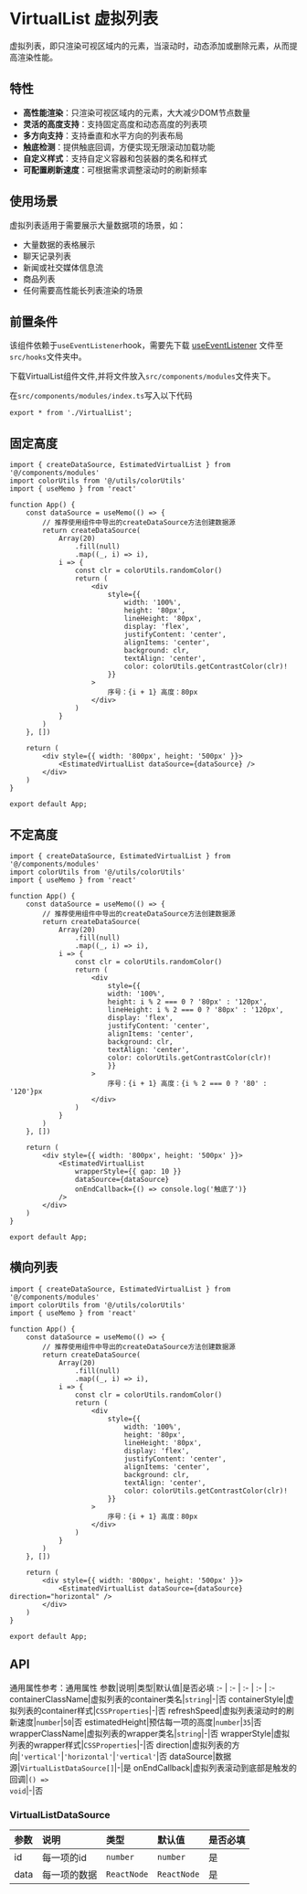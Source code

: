 # VirtualList 虚拟列表
虚拟列表，即只渲染可视区域内的元素，当滚动时，动态添加或删除元素，从而提高渲染性能。

## 特性
- **高性能渲染**：只渲染可视区域内的元素，大大减少DOM节点数量
- **灵活的高度支持**：支持固定高度和动态高度的列表项
- **多方向支持**：支持垂直和水平方向的列表布局
- **触底检测**：提供触底回调，方便实现无限滚动加载功能
- **自定义样式**：支持自定义容器和包装器的类名和样式
- **可配置刷新速度**：可根据需求调整滚动时的刷新频率

## 使用场景
虚拟列表适用于需要展示大量数据项的场景，如：
- 大量数据的表格展示
- 聊天记录列表
- 新闻或社交媒体信息流
- 商品列表
- 任何需要高性能长列表渲染的场景

## 前置条件
该组件依赖于`useEventListener`hook，需要先下载 <a href='/ono-document/hooks/useEventListener'>useEventListener</a> 文件至`src/hooks`文件夹中。

下载VirtualList组件文件,并将文件放入`src/components/modules`文件夹下。

在`src/components/modules/index.ts`写入以下代码
```tsx
export * from './VirtualList';
```

## 固定高度
```tsx
import { createDataSource, EstimatedVirtualList } from '@/components/modules'
import colorUtils from '@/utils/colorUtils'
import { useMemo } from 'react'

function App() {
    const dataSource = useMemo(() => {
        // 推荐使用组件中导出的createDataSource方法创建数据源
        return createDataSource(
            Array(20)
                .fill(null)
                .map((_, i) => i),
            i => {
                const clr = colorUtils.randomColor()
                return (
                    <div
                        style={{
                            width: '100%',
                            height: '80px',
                            lineHeight: '80px',
                            display: 'flex',
                            justifyContent: 'center',
                            alignItems: 'center',
                            background: clr,
                            textAlign: 'center',
                            color: colorUtils.getContrastColor(clr)!
                        }}
                    >
                        序号：{i + 1} 高度：80px
                    </div>
                )
            }
        )
    }, [])
    
    return (
        <div style={{ width: '800px', height: '500px' }}>
            <EstimatedVirtualList dataSource={dataSource} />
        </div>
    )
}

export default App;
```

## 不定高度
```tsx
import { createDataSource, EstimatedVirtualList } from '@/components/modules'
import colorUtils from '@/utils/colorUtils'
import { useMemo } from 'react'

function App() {
    const dataSource = useMemo(() => {
        // 推荐使用组件中导出的createDataSource方法创建数据源
        return createDataSource(
            Array(20)
                .fill(null)
                .map((_, i) => i),
            i => {
                const clr = colorUtils.randomColor()
                return (
                    <div
                        style={{
                        width: '100%',
                        height: i % 2 === 0 ? '80px' : '120px',
                        lineHeight: i % 2 === 0 ? '80px' : '120px',
                        display: 'flex',
                        justifyContent: 'center',
                        alignItems: 'center',
                        background: clr,
                        textAlign: 'center',
                        color: colorUtils.getContrastColor(clr)!
                        }}
                    >
                        序号：{i + 1} 高度：{i % 2 === 0 ? '80' : '120'}px
                    </div>
                )
            }
        )
    }, [])

    return (
        <div style={{ width: '800px', height: '500px' }}>
            <EstimatedVirtualList
                wrapperStyle={{ gap: 10 }}
                dataSource={dataSource}
                onEndCallback={() => console.log('触底了')}
            />
        </div>
    )
}

export default App;
```

## 横向列表
```tsx
import { createDataSource, EstimatedVirtualList } from '@/components/modules'
import colorUtils from '@/utils/colorUtils'
import { useMemo } from 'react'

function App() {
    const dataSource = useMemo(() => {
        // 推荐使用组件中导出的createDataSource方法创建数据源
        return createDataSource(
            Array(20)
                .fill(null)
                .map((_, i) => i),
            i => {
                const clr = colorUtils.randomColor()
                return (
                    <div
                        style={{
                            width: '100%',
                            height: '80px',
                            lineHeight: '80px',
                            display: 'flex',
                            justifyContent: 'center',
                            alignItems: 'center',
                            background: clr,
                            textAlign: 'center',
                            color: colorUtils.getContrastColor(clr)!
                        }}
                    >
                        序号：{i + 1} 高度：80px
                    </div>
                )
            }
        )
    }, [])
    
    return (
        <div style={{ width: '800px', height: '500px' }}>
            <EstimatedVirtualList dataSource={dataSource} direction="horizontal" />
        </div>
    )
}

export default App;
```

## API
通用属性参考：通用属性
参数|说明|类型|默认值|是否必填
:- | :- | :- | :- | :-
containerClassName|虚拟列表的container类名|<code>string</code>|-|否
containerStyle|虚拟列表的container样式|<code>CSSProperties</code>|-|否
refreshSpeed|虚拟列表滚动时的刷新速度|<code>number</code>|<code>50</code>|否
estimatedHeight|预估每一项的高度|<code>number</code>|<code>35</code>|否
wrapperClassName|虚拟列表的wrapper类名|<code>string</code>|-|否
wrapperStyle|虚拟列表的wrapper样式|<code>CSSProperties</code>|-|否
direction|虚拟列表的方向|<code>'vertical'</code>\|<code>'horizontal'</code>|<code>'vertical'</code>|否
dataSource|数据源|<code>VirtualListDataSource[]</code>|-|是
onEndCallback|虚拟列表滚动到底部是触发的回调|<code>() => void</code>|-|否

### VirtualListDataSource
参数|说明|类型|默认值|是否必填
:- | :- | :- | :- | :-
id|每一项的id|<code>number</code>|<code>number</code>|是
data|每一项的数据|<code>ReactNode</code>|<code>ReactNode</code>|是
